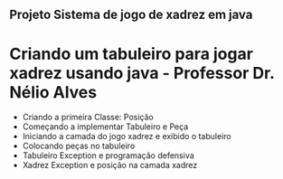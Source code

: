 ## Projeto Sistema de jogo de xadrez em java

# Criando um tabuleiro para jogar xadrez usando java - Professor Dr. Nélio Alves

- Criando a primeira Classe: Posição
- Começando a implementar Tabuleiro e Peça
- Iniciando a camada do jogo xadrez e exibido o tabuleiro
- Colocando peças no tabuleiro
- Tabuleiro Exception e programação defensiva
- Xadrez Exception e posição na camada xadrez